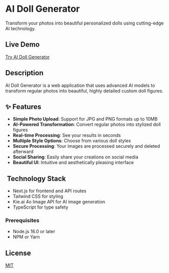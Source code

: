 # AI Doll Generator

Transform your photos into beautiful personalized dolls using cutting-edge AI technology.

## Live Demo

[Try AI Doll Generator](https://ai-doll-generator.com)

## Description

AI Doll Generator is a web application that uses advanced AI models to transform regular photos into beautiful, highly detailed custom doll figures.

## ✨ Features

- **Simple Photo Upload**: Support for JPG and PNG formats up to 10MB
- **AI-Powered Transformation**: Convert regular photos into stylized doll figures
- **Real-time Processing**: See your results in seconds
- **Multiple Style Options**: Choose from various doll styles
- **Secure Processing**: Your images are processed securely and deleted afterward
- **Social Sharing**: Easily share your creations on social media
- **Beautiful UI**: Intuitive and aesthetically pleasing interface

## ️ Technology Stack

- Next.js for frontend and API routes
- Tailwind CSS for styling
- Kie.ai 4o Image API for AI image generation
- TypeScript for type safety

### Prerequisites

- Node.js 16.0 or later
- NPM or Yarn

## License

[MIT](LICENSE)
